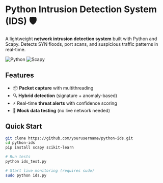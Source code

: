# Python Intrusion Detection System (IDS) 🛡️

A lightweight **network intrusion detection system** built with Python and Scapy. Detects SYN floods, port scans, and suspicious traffic patterns in real-time.

![Python](https://img.shields.io/badge/Python-3.8%2B-blue)
![Scapy](https://img.shields.io/badge/Scapy-2.4.5-red)

## Features
- 📦 **Packet capture** with multithreading
- 🔍 **Hybrid detection** (signature + anomaly-based)
- ⚡ Real-time **threat alerts** with confidence scoring
- 🧪 **Mock data testing** (no live network needed)

## Quick Start
```bash
git clone https://github.com/yourusername/python-ids.git
cd python-ids
pip install scapy scikit-learn

# Run tests
python ids_test.py

# Start live monitoring (requires sudo)
sudo python ids.py


